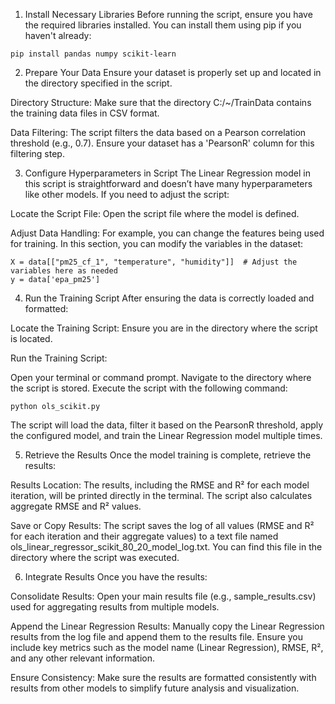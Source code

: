 1. Install Necessary Libraries
Before running the script, ensure you have the required libraries installed. You can install them using pip if you haven't already:

```
pip install pandas numpy scikit-learn
```

2. Prepare Your Data
Ensure your dataset is properly set up and located in the directory specified in the script.

Directory Structure: Make sure that the directory C:/~/TrainData contains the training data files in CSV format.

Data Filtering: The script filters the data based on a Pearson correlation threshold (e.g., 0.7). Ensure your dataset has a 'PearsonR' column for this filtering step.

3. Configure Hyperparameters in Script
The Linear Regression model in this script is straightforward and doesn’t have many hyperparameters like other models. If you need to adjust the script:

Locate the Script File: Open the script file where the model is defined.

Adjust Data Handling: For example, you can change the features being used for training. In this section, you can modify the variables in the dataset:

```
X = data[["pm25_cf_1", "temperature", "humidity"]]  # Adjust the variables here as needed
y = data['epa_pm25']
```

4. Run the Training Script
After ensuring the data is correctly loaded and formatted:

Locate the Training Script: Ensure you are in the directory where the script is located.

Run the Training Script:

Open your terminal or command prompt.
Navigate to the directory where the script is stored.
Execute the script with the following command:
```
python ols_scikit.py
```
The script will load the data, filter it based on the PearsonR threshold, apply the configured model, and train the Linear Regression model multiple times.

5. Retrieve the Results
Once the model training is complete, retrieve the results:

Results Location: The results, including the RMSE and R² for each model iteration, will be printed directly in the terminal. The script also calculates aggregate RMSE and R² values.

Save or Copy Results: The script saves the log of all values (RMSE and R² for each iteration and their aggregate values) to a text file named ols_linear_regressor_scikit_80_20_model_log.txt. You can find this file in the directory where the script was executed.

6. Integrate Results
Once you have the results:

Consolidate Results: Open your main results file (e.g., sample_results.csv) used for aggregating results from multiple models.

Append the Linear Regression Results: Manually copy the Linear Regression results from the log file and append them to the results file. Ensure you include key metrics such as the model name (Linear Regression), RMSE, R², and any other relevant information.

Ensure Consistency: Make sure the results are formatted consistently with results from other models to simplify future analysis and visualization.
